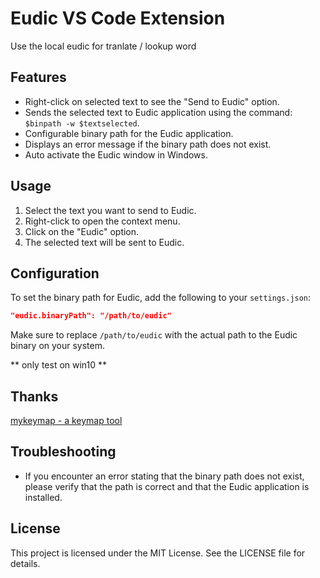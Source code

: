 # Eudic VS Code Extension

Use the local eudic for tranlate / lookup word

## Features

- Right-click on selected text to see the "Send to Eudic" option.
- Sends the selected text to Eudic application using the command: `$binpath -w $textselected`.
- Configurable binary path for the Eudic application.
- Displays an error message if the binary path does not exist.
- Auto activate the Eudic window in Windows.

## Usage

1. Select the text you want to send to Eudic.
2. Right-click to open the context menu.
3. Click on the "Eudic" option.
4. The selected text will be sent to Eudic.

## Configuration

To set the binary path for Eudic, add the following to your `settings.json`:

```json
"eudic.binaryPath": "/path/to/eudic"
```

Make sure to replace `/path/to/eudic` with the actual path to the Eudic binary on your system.

** only test on win10 **


## Thanks

[mykeymap - a keymap tool](https://github.com/xianyukang/MyKeymap)

## Troubleshooting

- If you encounter an error stating that the binary path does not exist, please verify that the path is correct and that the Eudic application is installed.




## License

This project is licensed under the MIT License. See the LICENSE file for details.